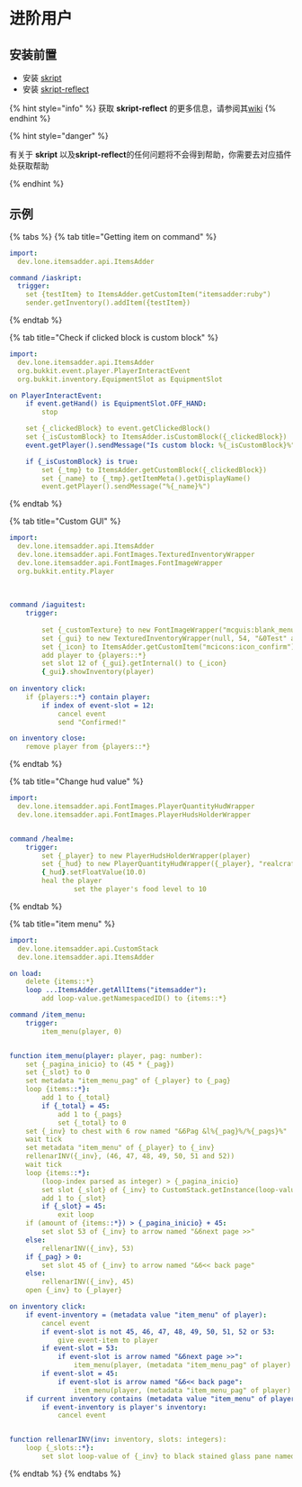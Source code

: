 # 进阶用户

## 安装前置

* 安装 [skript](https://github.com/SkriptLang/Skript/releases/latest)
* 安装 [skript-reflect](https://github.com/TPGamesNL/skript-reflect/releases/latest)

{% hint style="info" %}
获取 **skript-reflect** 的更多信息，请参阅其[wiki](https://tpgamesnl.gitbook.io/skript-reflect/)
{% endhint %}

{% hint style="danger" %}

有关于 **skript** 以及**skript-reflect**的任何问题将不会得到帮助，你需要去对应插件处获取帮助

{% endhint %}

## 示例

{% tabs %}
{% tab title="Getting item on command" %}
```yaml
import:
  dev.lone.itemsadder.api.ItemsAdder

command /iaskript:
  trigger:
    set {testItem} to ItemsAdder.getCustomItem("itemsadder:ruby")
    sender.getInventory().addItem({testItem})
```
{% endtab %}

{% tab title="Check if clicked block is custom block" %}
```yaml
import:
  dev.lone.itemsadder.api.ItemsAdder
  org.bukkit.event.player.PlayerInteractEvent
  org.bukkit.inventory.EquipmentSlot as EquipmentSlot

on PlayerInteractEvent:
    if event.getHand() is EquipmentSlot.OFF_HAND: 
        stop

    set {_clickedBlock} to event.getClickedBlock()
    set {_isCustomBlock} to ItemsAdder.isCustomBlock({_clickedBlock})
    event.getPlayer().sendMessage("Is custom block: %{_isCustomBlock}%")

    if {_isCustomBlock} is true:
        set {_tmp} to ItemsAdder.getCustomBlock({_clickedBlock})
        set {_name} to {_tmp}.getItemMeta().getDisplayName()
        event.getPlayer().sendMessage("%{_name}%")
```
{% endtab %}

{% tab title="Custom GUI" %}
```yaml
import:
  dev.lone.itemsadder.api.ItemsAdder
  dev.lone.itemsadder.api.FontImages.TexturedInventoryWrapper
  dev.lone.itemsadder.api.FontImages.FontImageWrapper
  org.bukkit.entity.Player
  
  
		
command /iaguitest:
	trigger:
	
		set {_customTexture} to new FontImageWrapper("mcguis:blank_menu")
		set {_gui} to new TexturedInventoryWrapper(null, 54, "&0Test" and {_customTexture})
		set {_icon} to ItemsAdder.getCustomItem("mcicons:icon_confirm")
		add player to {players::*}
		set slot 12 of {_gui}.getInternal() to {_icon}
		{_gui}.showInventory(player)
 
on inventory click:
	if {players::*} contain player:
		if index of event-slot = 12:
			cancel event
			send "Confirmed!"

on inventory close:
	remove player from {players::*}
```
{% endtab %}

{% tab title="Change hud value" %}
```yaml
import:
  dev.lone.itemsadder.api.FontImages.PlayerQuantityHudWrapper
  dev.lone.itemsadder.api.FontImages.PlayerHudsHolderWrapper


command /healme:
	trigger:
		set {_player} to new PlayerHudsHolderWrapper(player)
		set {_hud} to new PlayerQuantityHudWrapper({_player}, "realcraft:thirst_bar")
		{_hud}.setFloatValue(10.0)
		heal the player
            	set the player's food level to 10
```
{% endtab %}

{% tab title="item menu" %}
```yaml
import:
  dev.lone.itemsadder.api.CustomStack
  dev.lone.itemsadder.api.ItemsAdder

on load:
	delete {items::*}
	loop ...ItemsAdder.getAllItems("itemsadder"):
		add loop-value.getNamespacedID() to {items::*}

command /item_menu:
	trigger:
		item_menu(player, 0)


function item_menu(player: player, pag: number):
    set {_pagina_inicio} to (45 * {_pag})
    set {_slot} to 0
    set metadata "item_menu_pag" of {_player} to {_pag}
    loop {items::*}:
        add 1 to {_total}
        if {_total} = 45:
            add 1 to {_pags}
            set {_total} to 0
    set {_inv} to chest with 6 row named "&6Pag &l%{_pag}%/%{_pags}%"
    wait tick
    set metadata "item_menu" of {_player} to {_inv}
    rellenarINV({_inv}, (46, 47, 48, 49, 50, 51 and 52))
    wait tick
    loop {items::*}:
        (loop-index parsed as integer) > {_pagina_inicio}
        set slot {_slot} of {_inv} to CustomStack.getInstance(loop-value).getItemStack()
        add 1 to {_slot}
        if {_slot} = 45:
            exit loop
    if (amount of {items::*}) > {_pagina_inicio} + 45:
        set slot 53 of {_inv} to arrow named "&6next page >>"
    else:
        rellenarINV({_inv}, 53)
    if {_pag} > 0:
        set slot 45 of {_inv} to arrow named "&6<< back page"
    else:
        rellenarINV({_inv}, 45)
    open {_inv} to {_player}

on inventory click:
    if event-inventory = (metadata value "item_menu" of player):
        cancel event
        if event-slot is not 45, 46, 47, 48, 49, 50, 51, 52 or 53:
            give event-item to player
        if event-slot = 53:
            if event-slot is arrow named "&6next page >>":
                item_menu(player, (metadata "item_menu_pag" of player) + 1)
        if event-slot = 45:
            if event-slot is arrow named "&6<< back page":
                item_menu(player, (metadata "item_menu_pag" of player) - 1)
    if current inventory contains (metadata value "item_menu" of player):
        if event-inventory is player's inventory:
            cancel event


function rellenarINV(inv: inventory, slots: integers):
    loop {_slots::*}:
        set slot loop-value of {_inv} to black stained glass pane named " "

```
{% endtab %}
{% endtabs %}
